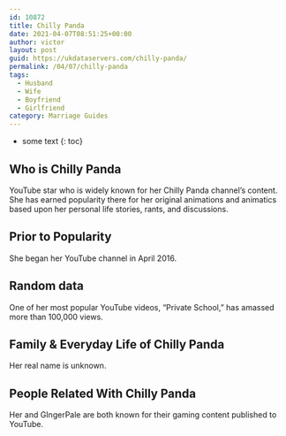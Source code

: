 ```yaml
---
id: 10872
title: Chilly Panda
date: 2021-04-07T08:51:25+00:00
author: victor
layout: post
guid: https://ukdataservers.com/chilly-panda/
permalink: /04/07/chilly-panda
tags:
  - Husband
  - Wife
  - Boyfriend
  - Girlfriend
category: Marriage Guides
---
```


* some text
{: toc}


## Who is Chilly Panda



YouTube star who is widely known for her Chilly Panda channel&#8217;s content. She has earned popularity there for her original animations and animatics based upon her personal life stories, rants, and discussions. 

                
                
                
## Prior to Popularity



She began her YouTube channel in April 2016. 

                
                
                
## Random data



One of her most popular YouTube videos, &#8220;Private School,&#8221; has amassed more than 100,000 views. 

                
                
                
## Family & Everyday Life of Chilly Panda



Her real name is unknown.

                
                
                
## People Related With Chilly Panda



Her and GIngerPale are both known for their gaming content published to YouTube. 

                
              
            
          
          
          